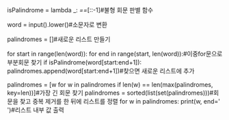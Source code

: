 isPalindrome = lambda _: _==_[::-1]#불형 회문 판별 함수

word = input().lower()#소문자로 변환

palindromes = []#새로운 리스트 만들기

for start in range(len(word)):
    for end in range(start, len(word)):#이중for문으로 부분회문 찾기
        if isPalindrome(word[start:end+1]):
            palindromes.append(word[start:end+1])#찾으면 새로운 리스트에 추가

palindromes = [w for w in palindromes if len(w) == len(max(palindromes, key=len))]#가장 긴 회문 찾기
palindromes = sorted(list(set(palindromes)))#회문을 찾고 중복 제거를 한 뒤에 리스트를 정렬
for w in palindromes:
    print(w, end=' ')#리스트 내부 값 출력
